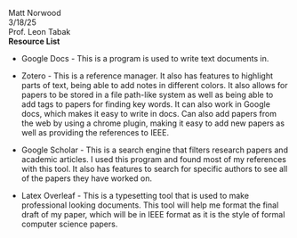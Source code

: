 Matt Norwood   
3/18/25  
Prof. Leon Tabak  
					**Resource List** 

* Google Docs \- This is a program is used to write text documents in.   
    
* Zotero \- This is a reference manager. It also has features to highlight parts of text, being able to add notes in different colors. It also allows for papers to be stored in a file path-like system as well as being able to add tags to papers for finding key words. It can also work in Google docs, which makes it easy to write in docs. Can also add papers from the web by using a chrome plugin, making it easy to add new papers as well as providing the references to IEEE.    
    
* Google Scholar \- This is a search engine that filters research papers and academic articles. I used this program and found most of my references with this tool. It also has features to search for specific authors to see all of the papers they have worked on.     
    
* Latex Overleaf \- This is a typesetting tool that is used to make professional looking documents. This tool will help me format the final draft of my paper, which will be in IEEE format as it is the style of formal computer science papers. 